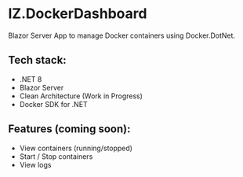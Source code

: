# IZ.DockerDashboard

Blazor Server App to manage Docker containers using Docker.DotNet.

## Tech stack:
- .NET 8
- Blazor Server
- Clean Architecture (Work in Progress)
- Docker SDK for .NET

## Features (coming soon):
- View containers (running/stopped)
- Start / Stop containers
- View logs